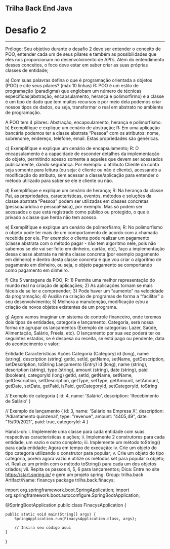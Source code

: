 ## Trilha Back End Java ##

# Desafio 2 #

____________________________________________________________
Prólogo: Seu objetivo durante o desafio 2 deve ser entender o conceito de POO, entender cada um de seus pilares e também as possibilidades que eles nos 
proporcionam no desenvolvimento de API’s. Além do entendimento desses conceitos, o foco deve estar em saber criar as suas próprias classes de entidade;

a)	Com suas palavras defina o que é programação orientada a objetos (POO) e cite seus pilares? (máx 10 linhas)
R: POO é um estilo de programação (paradigma) que englobam um número de técnicas específicas(abstração, encapsulamento, herança e polimorfirmo) e a classe é um 
tipo de dado que tem muitos recursos e por meio dela podemos criar nossos tipos de dados, ou seja, transformar o real em abstrato no ambiente de programação.


A POO tem 4 pilares: Abstração, encapsulamento, herança e polimorfismo. 
b)	Exemplifique e explique um cenário de abstração; 
R:  Em uma aplicação bancária podemos ter a classe abstrata “Pessoa” com os atributos: nome, sobrenome, endereço, telefone, email. Estas propriedades são genéricas.

c)	Exemplifique e explique um cenário de encapsulamento;
R:  O encapsulamento é a capacidade de esconder detalhes da implementação do objeto, permitindo acesso somente a aqueles que devem ser acessados publicamente, 
dando segurança.  Por exemplo: o atributo Cliente da conta seja somente para leitura (ou seja: é cliente ou não é cliente), acessando a modificação do atributo, sem acessar a classe/aplicação para entender o método utilizado para saber se ele é cliente ou não.

d)	Exemplifique e explique um cenário de herança;
R: Na herança da classe Pai, as propriedades, características, eventos, métodos e soluções da classe abstrata “Pessoa” podem ser utilizadas em classes concretas 
(pessoaJurídica e pessoaFísica), por exemplo. Mas só podem ser acessados  o que está  registrado como público ou protegido, o que é privado a classe que herda 
não tem acesso.

e)	Exemplifique e explique um cenário de polimorfismo;
R:  No polimorfismo o objeto pode ter mais de um comportamento de acordo com a chamada recebida por ele.  Por exemplo: o cliente pode realizar um pagamento 
(classe abstrata com o método pagar - não tem algoritmo nele, pois não sabemos se ele vai ser feito em dinheiro, cartão, etc), faço a implementação dessa 
classe abstrata na minha classe concreta (por exemplo pagamento em dinheiro) e dentro desta classe concreta é que vou criar o algoritmo de pagamento em 
dinheiro, ou seja, o objeto pagamento se comportando como pagamento em dinheiro.

f)	Cite 5 vantagens da POO;
R:  1) Permite uma melhor representação do mundo real na criação de aplicações; 
      2) As aplicações tornam se mais fáceis de se ler e compreender; 
      3) Pode haver um “aumento” na velocidade da programação;
      4) Auxilia na criação de programas de forma a “facilitar” o seu desenvolvimento;
      5) Melhora a manutenção, modificação e/ou a criação de novos objetos existentes de um programa.   

g)	Agora vamos imaginar um sistema de controle financeiro, onde teremos dois tipos de entidades, categoria e lançamento. Categoria, será nossa forma de 
agrupar os lançamentos (Exemplo de categorias: Lazer, Saúde, Alimentação, Salário, Freela, etc). O lançamento por sua vez poderá ter os seguintes estados, 
se é despesa ou receita, se está pago ou pendente, data do acontecimento e valor;

Entidade	Características	Ações
Categoria
(Category)	id (long), name (string), description (string)	getId, setId, getName, setName, getDescription, setDescription, toString
Lançamento
(Entry)	id (long), name (string), description (string), type (string), amount (string), date (string), paid (boolean), categoryId (long)	getId, setId, 
getName, setName, getDescription, setDescription, getType, setType, getAmount, setAmount, getDate, setDate, getPaid, isPaid, getCategoryId, setCategoryId, toString

// Exemplo de categoria
{ 
id: 4, 
      name: 'Salário', 
      description: 'Recebimento de Salário' 
}

// Exemplo de lançamento
{ 
      id: 3, 
      name: 'Salário na Empresa X',
      description: 'Adiantamento quinzenal', 
      type: "revenue",
      amount: "4405,49", 
      date: "15/09/2021", 
      paid: true, 
      categoryId: 4 
}


Hands-on:
i.	Implemente uma classe para cada entidade com suas respectivas características e ações;
ii.	Implemente 2 construtores para cada entidade, um vazio e outro completo;
iii.	Implemente um método toString() para cada entidade;
Agora em tempo de execução:
iv.	Crie um objeto do tipo categoria utilizando o construtor para popular;
v.	Crie um objeto do tipo categoria, porém agora vazio e utilize os métodos set para popular o objeto;
vi.	Realize um println com o método toString() para cada um dos objetos criados;
vii.	Repita os passos 4, 5, 6 para lançamentos;
Dica: Entre no site https://start.spring.io/ e gere um projeto spring.
Group: trilha.back
Artifact/Name: financys
package trilha.back.finacys;

import org.springframework.boot.SpringApplication;
import org.springframework.boot.autoconfigure.SpringBootApplication;

@SpringBootApplication
public class FinacysApplication {

    public static void main(String[] args) {
        SpringApplication.run(FinacysApplication.class, args);

        // Insira seu código aqui
    }

}
